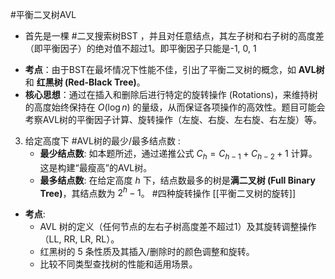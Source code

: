 #平衡二叉树AVL
- 首先是一棵 #二叉搜索树BST ，并且对任意结点，其左子树和右子树的高度差（即平衡因子）的绝对值不超过1。即平衡因子只能是-1, 0, 1
* **考点**：由于BST在最坏情况下性能不佳，引出了平衡二叉树的概念，如 **AVL树** 和 **红黑树 (Red-Black Tree)**。
*   **核心思想**：通过在插入和删除后进行特定的旋转操作 (Rotations)，来维持树的高度始终保持在 $O(\log n)$ 的量级，从而保证各项操作的高效性。题目可能会考察AVL树的平衡因子计算、旋转操作（左旋、右旋、左右旋、右左旋）等。
3.  给定高度下 #AVL树的最少/最多结点数 :
    *   **最少结点数**: 如本题所述，通过递推公式 $C_h = C_{h-1} + C_{h-2} + 1$ 计算。这是构建“最瘦高”的AVL树。
    *   **最多结点数**: 在给定高度 $h$ 下，结点数最多的树是**满二叉树 (Full Binary Tree)**，其结点数为 $2^h - 1$。
#四种旋转操作 [[平衡二叉树的旋转]] 

  - **考点**:
	*   AVL 树的定义（任何节点的左右子树高度差不超过1）及其旋转调整操作（LL, RR, LR, RL）。
	*   红黑树的 5 条性质及其插入/删除时的颜色调整和旋转。
	*   比较不同类型查找树的性能和适用场景。